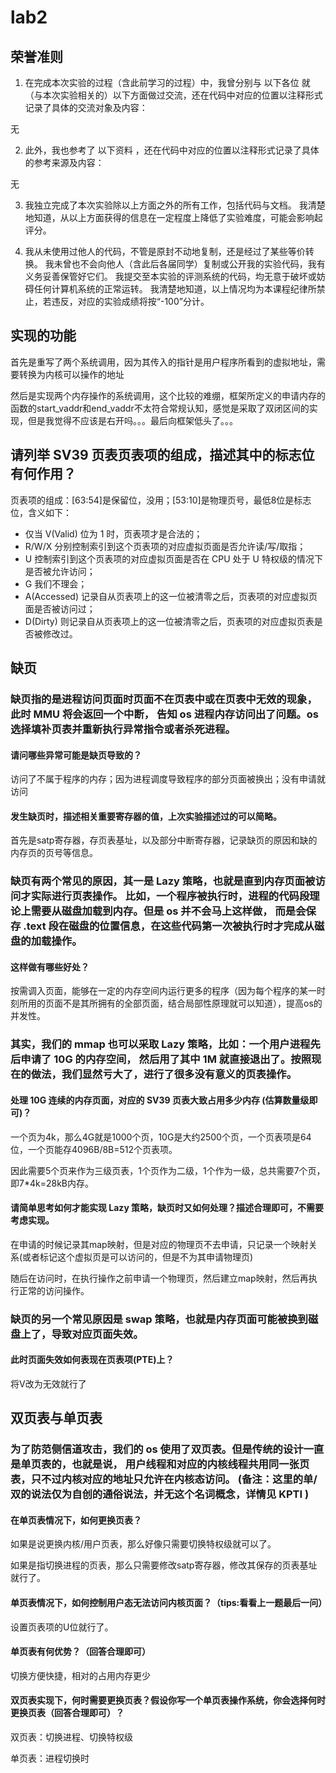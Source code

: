 # lab2

## 荣誉准则

1. 在完成本次实验的过程（含此前学习的过程）中，我曾分别与 以下各位 就（与本次实验相关的）以下方面做过交流，还在代码中对应的位置以注释形式记录了具体的交流对象及内容：

无

2. 此外，我也参考了 以下资料 ，还在代码中对应的位置以注释形式记录了具体的参考来源及内容：

无

3. 我独立完成了本次实验除以上方面之外的所有工作，包括代码与文档。 我清楚地知道，从以上方面获得的信息在一定程度上降低了实验难度，可能会影响起评分。

4. 我从未使用过他人的代码，不管是原封不动地复制，还是经过了某些等价转换。 我未曾也不会向他人（含此后各届同学）复制或公开我的实验代码，我有义务妥善保管好它们。 我提交至本实验的评测系统的代码，均无意于破坏或妨碍任何计算机系统的正常运转。 我清楚地知道，以上情况均为本课程纪律所禁止，若违反，对应的实验成绩将按“-100”分计。

## 实现的功能

首先是重写了两个系统调用，因为其传入的指针是用户程序所看到的虚拟地址，需要转换为内核可以操作的地址

然后是实现两个内存操作的系统调用，这个比较的难绷，框架所定义的申请内存的函数的start_vaddr和end_vaddr不太符合常规认知，感觉是采取了双闭区间的实现，但是我觉得不应该是右开吗。。。最后向框架低头了。。。


## 请列举 SV39 页表页表项的组成，描述其中的标志位有何作用？

页表项的组成：[63:54]是保留位，没用；[53:10]是物理页号，最低8位是标志位，含义如下：

- 仅当 V(Valid) 位为 1 时，页表项才是合法的；
- R/W/X 分别控制索引到这个页表项的对应虚拟页面是否允许读/写/取指；
- U 控制索引到这个页表项的对应虚拟页面是否在 CPU 处于 U 特权级的情况下是否被允许访问；
- G 我们不理会；
- A(Accessed) 记录自从页表项上的这一位被清零之后，页表项的对应虚拟页面是否被访问过；
- D(Dirty) 则记录自从页表项上的这一位被清零之后，页表项的对应虚拟页表是否被修改过。

## 缺页

### 缺页指的是进程访问页面时页面不在页表中或在页表中无效的现象，此时 MMU 将会返回一个中断， 告知 os 进程内存访问出了问题。os 选择填补页表并重新执行异常指令或者杀死进程。

#### 请问哪些异常可能是缺页导致的？

访问了不属于程序的内存；因为进程调度导致程序的部分页面被换出；没有申请就访问

#### 发生缺页时，描述相关重要寄存器的值，上次实验描述过的可以简略。

首先是satp寄存器，存页表基址，以及部分中断寄存器，记录缺页的原因和缺的内存页的页号等信息。

### 缺页有两个常见的原因，其一是 Lazy 策略，也就是直到内存页面被访问才实际进行页表操作。 比如，一个程序被执行时，进程的代码段理论上需要从磁盘加载到内存。但是 os 并不会马上这样做， 而是会保存 .text 段在磁盘的位置信息，在这些代码第一次被执行时才完成从磁盘的加载操作。

#### 这样做有哪些好处？

按需调入页面，能够在一定的内存空间内运行更多的程序（因为每个程序的某一时刻所用的页面不是其所拥有的全部页面，结合局部性原理就可以知道），提高os的并发性。

### 其实，我们的 mmap 也可以采取 Lazy 策略，比如：一个用户进程先后申请了 10G 的内存空间， 然后用了其中 1M 就直接退出了。按照现在的做法，我们显然亏大了，进行了很多没有意义的页表操作。

#### 处理 10G 连续的内存页面，对应的 SV39 页表大致占用多少内存 (估算数量级即可)？

一个页为4k，那么4G就是1000个页，10G是大约2500个页，一个页表项是64位，一个页能存4096B/8B=512个页表项。

因此需要5个页来作为三级页表，1个页作为二级，1个作为一级，总共需要7个页，即7*4k=28kB内存。

#### 请简单思考如何才能实现 Lazy 策略，缺页时又如何处理？描述合理即可，不需要考虑实现。

在申请的时候记录其map映射，但是对应的物理页不去申请，只记录一个映射关系(或者标记这个虚拟页是可以访问的，但是不为其申请物理页)

随后在访问时，在执行操作之前申请一个物理页，然后建立map映射，然后再执行正常的访问操作。

### 缺页的另一个常见原因是 swap 策略，也就是内存页面可能被换到磁盘上了，导致对应页面失效。

#### 此时页面失效如何表现在页表项(PTE)上？

将V改为无效就行了

## 双页表与单页表

### 为了防范侧信道攻击，我们的 os 使用了双页表。但是传统的设计一直是单页表的，也就是说， 用户线程和对应的内核线程共用同一张页表，只不过内核对应的地址只允许在内核态访问。 (备注：这里的单/双的说法仅为自创的通俗说法，并无这个名词概念，详情见 KPTI )

#### 在单页表情况下，如何更换页表？

如果是说更换内核/用户页表，那么好像只需要切换特权级就可以了。

如果是指切换进程的页表，那么只需要修改satp寄存器，修改其保存的页表基址就行了。

#### 单页表情况下，如何控制用户态无法访问内核页面？（tips:看看上一题最后一问）

设置页表项的U位就行了。

#### 单页表有何优势？（回答合理即可）

切换方便快捷，相对的占用内存更少

#### 双页表实现下，何时需要更换页表？假设你写一个单页表操作系统，你会选择何时更换页表（回答合理即可）？

双页表：切换进程、切换特权级

单页表：进程切换时

